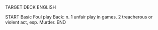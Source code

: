 TARGET DECK
ENGLISH

START
Basic
Foul play
Back: n. 1 unfair play in games. 2 treacherous or violent act, esp. Murder.
END
